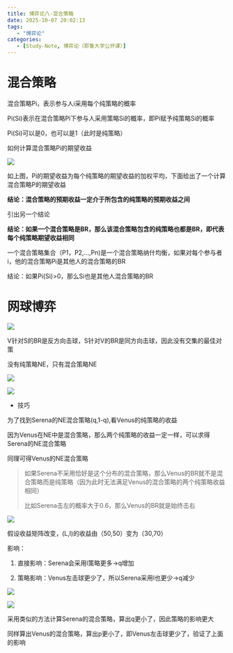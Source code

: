 ```yaml
---
title: 博弈论八-混合策略
date: 2025-10-07 20:02:13
tags: 
   - "博弈论"
categories: 
   - [Study-Note, 博弈论（耶鲁大学公开课）]
---
```


# 混合策略

混合策略Pi，表示参与人i采用每个纯策略的概率

Pi(Si)表示在混合策略Pi下参与人采用策略Si的概率，即Pi赋予纯策略Si的概率

Pi(Si)可以是0，也可以是1（此时是纯策略）



如何计算混合策略Pi的期望收益

![](https://cdn.jsdelivr.net/gh/1935Zz/1935zz.github.io@main/source/img/game-theory/images9/image.png)

如上图，Pi的期望收益为每个纯策略的期望收益的加权平均，下面给出了一个计算混合策略P的期望收益

**结论：混合策略的预期收益一定介于所包含的纯策略的预期收益之间**

引出另一个结论

**结论：如果一个混合策略是BR，那么该混合策略包含的纯策略也都是BR，即代表每个纯策略期望收益相同**

一个混合策略集合（P1，P2,...,Pn)是一个混合策略纳什均衡，如果对每个参与者i，他的混合策略Pi是其他人的混合策略的BR

结论：如果Pi(Si)>0，那么Si也是其他人混合策略的BR



# 网球博弈

![](https://cdn.jsdelivr.net/gh/1935Zz/1935zz.github.io@main/source/img/game-theory/images9/image-1.png)

V针对S的BR是反方向击球，S针对V的BR是同方向击球，因此没有交集的最佳对策

没有纯策略NE，只有混合策略NE



![](https://cdn.jsdelivr.net/gh/1935Zz/1935zz.github.io@main/source/img/game-theory/images9/image-2.png)

![](https://cdn.jsdelivr.net/gh/1935Zz/1935zz.github.io@main/source/img/game-theory/images9/image-3.png)

* 技巧

为了找到Serena的NE混合策略(q,1-q),看Venus的纯策略的收益

因为Venus在NE中是混合策略，那么两个纯策略的收益一定一样，可以求得Serena的NE混合策略

同理可得Venus的NE混合策略

> 如果Serena不采用恰好是这个分布的混合策略，那么Venus的BR就不是混合策略而是纯策略（因为此时无法满足Venus的混合策略的两个纯策略收益相同）
>
> 比如Serena击左的概率大于0.6，那么Venus的BR就是始终击右



![](https://cdn.jsdelivr.net/gh/1935Zz/1935zz.github.io@main/source/img/game-theory/images9/image-4.png)

假设收益矩阵改变，(L,l)的收益由（50,50）变为（30,70）

影响：

1. 直接影响：Serena会采用l策略更多->q增加

2. 策略影响：Venus左击球更少了，所以Serena采用l也更少->q减少

![](https://cdn.jsdelivr.net/gh/1935Zz/1935zz.github.io@main/source/img/game-theory/images9/image-5.png)

![](https://cdn.jsdelivr.net/gh/1935Zz/1935zz.github.io@main/source/img/game-theory/images9/image-6.png)

采用类似的方法计算Serena的混合策略，算出q更小了，因此策略的影响更大

同样算出Venus的混合策略，算出p更小了，即Venus左击球更少了，验证了上面的影响

